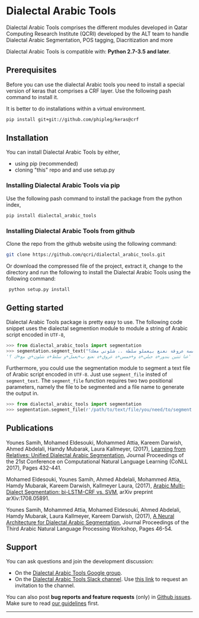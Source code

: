 # Dialectal Arabic Tools
Dialectal Arabic Tools comprises the different modules developed in Qatar Computing Research Institute (QCRI) developed by the ALT team to handle Dialectal Arabic Segmentation, POS tagging, Diacritization and more

Dialectal Arabic Tools is compatible with: __Python 2.7-3.5 and later__.
## Prerequisites

Before you can use the dialectal Arabic tools you need to install a special version of keras that comprises a CRF layer. Use the following pash command to install it.

It is better to do installations within a virtual environment. 
```sh
pip install git+git://github.com/phipleg/keras@crf
``` 

## Installation

You can install Dialectal Arabic Tools by either,
* using pip (recommended)
* cloning "this" repo and and use setup.py
  

### Installing Dialectal Arabic Tools via pip
Use the following pash command to install the package from the python index,
```sh
pip install dialectal_arabic_tools
```

### Installing Dialectal Arabic Tools from github
Clone the repo from the github website using the following command:
```sh
git clone https://github.com/qcri/dialectal_arabic_tools.git
```
Or download the compressed file of the project, extract it, change to the directory and run the following to install the Dialectal Arabic Tools using the following command:
```sh
 python setup.py install
```

## Getting started
Dialectal Arabic Tools package is pretty easy to use. The following code snippet uses the dialectal segmention module to module a string of Arabic script encoded in ``UTF-8``,
```python
>>> from dialectal_arabic_tools import segmentation
>>> segmentation.segment_text("عنا تنتين بندورة جبلية وخمسة عروقة نعنع بيعملو سلطة .. شلوني معك؟")
'عنا تنتين بندور+ة جبلي+ة و+خمس+ة عروق+ة نعنع ب+يعمل+و سلط+ة شلون+ي مع+ك ؟'
```

Furthermore, you could use the segmentation module to segment a text file of Arabic script encoded in ``UTF-8``. Just use ``segment_file`` insted of ``segment_text``. 
The ``segment_file`` function requires two two positional parameters, namely the file to be segmented and a file name to generate the output in.

```python
>>> from dialectal_arabic_tools import segmentation
>>> segmentation.segment_file(r'/path/to/text/file/you/need/to/segment.txt', r'output/file/path.txt')
``` 


## Publications
Younes Samih, Mohamed Eldesouki, Mohammed Attia, Kareem Darwish, Ahmed Abdelali, Hamdy Mubarak, Laura Kallmeyer, (2017), [Learning from Relatives: Unified Dialectal Arabic Segmentation](http://www.aclweb.org/anthology/K17-1043), Journal Proceedings of the 21st Conference on Computational Natural Language Learning (CoNLL 2017), Pages 432-441.

Mohamed Eldesouki, Younes Samih, Ahmed Abdelali, Mohammed Attia, Hamdy Mubarak, Kareem Darwish, Kallmeyer Laura, (2017), [Arabic Multi-Dialect Segmentation: bi-LSTM-CRF vs. SVM](https://arxiv.org/pdf/1708.05891.pdf), arXiv preprint arXiv:1708.05891.

Younes Samih, Mohammed Attia, Mohamed Eldesouki, Ahmed Abdelali, Hamdy Mubarak, Laura Kallmeyer, Kareem Darwish, (2017), [A Neural Architecture for Dialectal Arabic Segmentation](http://www.aclweb.org/anthology/W17-1306), Journal Proceedings of the Third Arabic Natural Language Processing Workshop, Pages 46-54.





## Support

You can ask questions and join the development discussion:

- On the [Dialectal Arabic Tools Google group](https://groups.google.com/forum/#!forum/dat-users).
- On the [Dialectal Arabic Tools Slack channel](https://datsteam.slack.com). Use [this link](https://dat-slack-autojoin.herokuapp.com/) to request an invitation to the channel.

You can also post **bug reports and feature requests** (only) in [Github issues](https://github.com/fqcri/dialectal_arabic_tools/issues). Make sure to read [our guidelines](https://github.com/qcri/dialectal_arabic_tools/blob/master/CONTRIBUTING.md) first.


------------------
